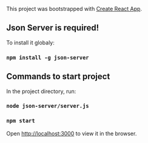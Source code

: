 This project was bootstrapped with [Create React App](https://github.com/facebook/create-react-app).

## Json Server is required!

To install it globaly:

### `npm install -g json-server`

## Commands to start project

In the project directory, run:

### `node json-server/server.js`

### `npm start`

Open [http://localhost:3000](http://localhost:3000) to view it in the browser.
